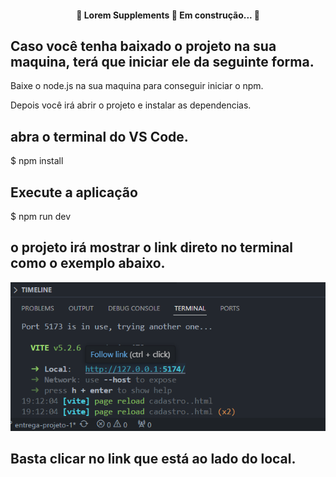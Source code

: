 <h4 align="center"> 
	🚧  Lorem Supplements 🚀 Em construção...  🚧
</h4>
<h2>Caso você tenha baixado o projeto na sua maquina, terá que iniciar ele da seguinte forma.</h2>

<p>Baixe o node.js na sua maquina para conseguir iniciar o npm.</p>

<p>Depois você irá abrir o projeto e instalar as dependencias.</p>

## abra o terminal do VS Code.
$ npm install

## Execute a aplicação
$ npm run dev

## o projeto irá mostrar o link direto no terminal como o exemplo abaixo.

<img src="./img/projeto.png">

## Basta clicar no link que está ao lado do local.